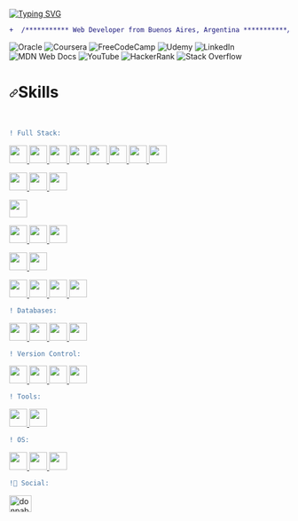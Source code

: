 
[![Typing SVG](https://readme-typing-svg.herokuapp.com?size=21&width=500&height=35&lines=Hello+world!!!+%F0%9F%92%BB+I'm+Jesus+Arias+(Jebus))](https://git.io/typing-svg)
<!--
```diff 
- text in red 
+ text in green 
! text in orange 
# text in gray
_ tesxt in blue
@@ text in purple (and bold)@@ 
```
-->

```diff   
+  /*********** Web Developer from Buenos Aires, Argentina ***********/    

```
![Oracle](https://img.shields.io/badge/Oracle-F80000?style=for-the-badge&logo=oracle&logoColor=white)
![Coursera](https://img.shields.io/badge/Coursera-%230056D2.svg?style=for-the-badge&logo=Coursera&logoColor=white)
![FreeCodeCamp](https://img.shields.io/badge/Freecodecamp-%23123.svg?&style=for-the-badge&logo=freecodecamp&logoColor=green)
![Udemy](https://img.shields.io/badge/Udemy-A435F0?style=for-the-badge&logo=Udemy&logoColor=white)
![LinkedIn](https://img.shields.io/badge/linkedin-%230077B5.svg?style=for-the-badge&logo=linkedin&logoColor=white)
![MDN Web Docs](https://img.shields.io/badge/MDN_Web_Docs-black?style=for-the-badge&logo=mdnwebdocs&logoColor=white)
![YouTube](https://img.shields.io/badge/YouTube-%23FF0000.svg?style=for-the-badge&logo=YouTube&logoColor=white)
![HackerRank](https://img.shields.io/badge/-Hackerrank-2EC866?style=for-the-badge&logo=HackerRank&logoColor=white)
![Stack Overflow](https://img.shields.io/badge/-Stackoverflow-FE7A16?style=for-the-badge&logo=stack-overflow&logoColor=white)

<!--
https://github.com/Ileriayo/markdown-badges
[![](https://img.shields.io/badge/github-blue?style=for-the-badge)](https://github.com/hamzamohdzubair/redant) 
[![](https://img.shields.io/badge/book-blueviolet?style=for-the-badge)](https://hamzamohdzubair.github.io/redant/) 
[![](https://img.shields.io/badge/API-yellow?style=for-the-badge)](https://docs.rs/crate/redant/latest) 
[![](https://img.shields.io/badge/Crates.io-orange?style=for-the-badge)](https://crates.io/crates/redant) 
[![](https://img.shields.io/badge/Lib.rs-lightgrey?style=for-the-badge)](https://lib.rs/crates/redant)
-->

<!--
**Jebusx33/Jebusx33** is a ✨ _special_ ✨ repository because its `README.md` (this file) appears on your GitHub profile.

Here are some ideas to get you started:

- 🔭 I’m currently working on ...
- 🌱 I’m currently learning ...
- 👯 I’m looking to collaborate on ...
- 🤔 I’m looking for help with ...
- 💬 Ask me about ...
- 📫 How to reach me: ...
- 😄 Pronouns: ...
- ⚡ Fun fact: ...
-->

<!--Languages and Tools 🔨-->
<h1 dir="auto"><a id="user-content-skills--skills---mad-skills" class="anchor" aria-hidden="true" href="#skills--skills---mad-skills"><svg class="octicon octicon-link" viewBox="0 0 16 16" version="1.1" width="16" height="16" aria-hidden="true"><path fill-rule="evenodd" d="M7.775 3.275a.75.75 0 001.06 1.06l1.25-1.25a2 2 0 112.83 2.83l-2.5 2.5a2 2 0 01-2.83 0 .75.75 0 00-1.06 1.06 3.5 3.5 0 004.95 0l2.5-2.5a3.5 3.5 0 00-4.95-4.95l-1.25 1.25zm-4.69 9.64a2 2 0 010-2.83l2.5-2.5a2 2 0 012.83 0 .75.75 0 001.06-1.06 3.5 3.5 0 00-4.95 0l-2.5 2.5a3.5 3.5 0 004.95 4.95l1.25-1.25a.75.75 0 00-1.06-1.06l-1.25 1.25a2 2 0 01-2.83 0z"></path></svg></a>Skills</h1>
<br>



```diff   
! Full Stack: 
```
<p dir="auto">
  <!--html5-->
  <a href="https://github.com/Jebusx33?tab=repositories&amp;q=&amp;type=&amp;language=html&amp;sort="> <img width="32" src="https://raw.githubusercontent.com/rahulbanerjee26/githubAboutMeGenerator/main/icons/html.svg" style="max-width: 100%;"> </a>
<!--css-->
<a href="https://github.com/Jebusx33?tab=repositories&amp;q=&amp;type=&amp;language=css&amp;sort="> <img width="32" src="https://raw.githubusercontent.com/rahulbanerjee26/githubAboutMeGenerator/main/icons/css.svg" style="max-width: 100%;"> </a>
<!--Bootstrap-->
<a href="https://github.com/Jebusx33?tab=repositories&amp;q=&amp;type=&amp;language=bootstrap&amp;sort="> <img width="32" src="https://raw.githubusercontent.com/rahulbanerjee26/githubAboutMeGenerator/main/icons/bootstrap.svg" style="max-width: 100%;"> </a>
 <!--Tailwind-->
<a href="https://github.com/Jebusx33?tab=repositories&amp;q=&amp;type=&amp;language=tailwind&amp;sort="> <img width="32" src="https://raw.githubusercontent.com/rahulbanerjee26/githubAboutMeGenerator/main/icons/tailwind.svg" style="max-width: 100%;"> </a>
<!--Sass-->
  <a href="https://github.com/Jebusx33?tab=repositories&amp;q=&amp;type=&amp;language=sass&amp;sort="> <img width="32" src="https://raw.githubusercontent.com/rahulbanerjee26/githubAboutMeGenerator/main/icons/sass.svg" style="max-width: 100%;"> </a>
<!---->
  <!---->
  <!---->
 <!--JS--> 
<a href="https://github.com/Jebusx33?tab=repositories&amp;q=&amp;type=&amp;language=javascript&amp;sort="> <img width="32" src="https://raw.githubusercontent.com/rahulbanerjee26/githubAboutMeGenerator/main/icons/javascript.svg" style="max-width: 100%;"> </a>
 <a href="https://github.com/Jebusx33?tab=repositories&amp;q=&amp;type=&amp;language=javascript&amp;sort="> <img width="32" src="https://cdn.worldvectorlogo.com/logos/json.svg" style="max-width: 100%;"> </a>
   <a href="https://github.com/Jebusx33?tab=repositories&amp;q=&amp;type=&amp;language=javascript&amp;sort="> <img width="32" src="https://cdn.worldvectorlogo.com/logos/jquery-4.svg" style="max-width: 100%;"> </a>

  <!--Vue--> 
 <a href="https://github.com/Jebusx33?tab=repositories&amp;q=&amp;type=&amp;language=vuejs&amp;sort="> <img width="32" src="https://raw.githubusercontent.com/rahulbanerjee26/githubAboutMeGenerator/main/icons/vuejs.svg" style="max-width: 100%;"> </a>
<a href="https://github.com/Jebusx33?tab=repositories&amp;q=&amp;type=&amp;language=vuepress&amp;sort="> <img width="32" src="https://raw.githubusercontent.com/rahulbanerjee26/githubAboutMeGenerator/main/icons/vuepress.svg" style="max-width: 100%;"> </a>
<a href="https://github.com/Jebusx33?tab=repositories&amp;q=&amp;type=&amp;language=vuetify&amp;sort="> <img width="32" src="https://raw.githubusercontent.com/rahulbanerjee26/githubAboutMeGenerator/main/icons/vuetify.svg" style="max-width: 100%;"> </a>

 <a href="https://github.com/Jebusx33?tab=repositories&amp;q=&amp;type=&amp;language=typescript&amp;sort="> <img width="32" src="https://raw.githubusercontent.com/rahulbanerjee26/githubAboutMeGenerator/main/icons/typescript.svg" style="max-width: 100%;"> </a>

  <!--Node-->
 <a href="https://github.com/Jebusx33?tab=repositories&amp;q=&amp;type=&amp;language=nodejs&amp;sort="> <img width="32" src="https://raw.githubusercontent.com/rahulbanerjee26/githubAboutMeGenerator/main/icons/nodejs.svg" style="max-width: 100%;"> </a>
  <a href="https://github.com/Jebusx33?tab=repositories&amp;q=&amp;type=&amp;language=nodejs&amp;sort="> <img width="32" src="https://cdn.worldvectorlogo.com/logos/npm.svg" style="max-width: 100%;"> </a>
<a href="https://github.com/Jebusx33?tab=repositories&amp;q=&amp;type=&amp;language=express&amp;sort="> <img width="32" src="https://raw.githubusercontent.com/rahulbanerjee26/githubAboutMeGenerator/main/icons/express.svg" style="max-width: 100%;"> </a>
 
 <a href="https://github.com/Jebusx33?tab=repositories&amp;q=&amp;type=&amp;language=gulp&amp;sort="> <img width="32" src="https://raw.githubusercontent.com/rahulbanerjee26/githubAboutMeGenerator/main/icons/gulp.svg" style="max-width: 100%;"> </a>
 <a href="https://github.com/Jebusx33?tab=repositories&amp;q=&amp;type=&amp;language=gulp&amp;sort="> <img width="32" src="https://cdn.worldvectorlogo.com/logos/grunt-1.svg" style="max-width: 100%;"> </a>
 
<!--Java-->
  <a href="https://github.com/Jebusx33?tab=repositories&amp;q=&amp;type=&amp;language=javascript&amp;sort="> <img width="32" src="https://raw.githubusercontent.com/rahulbanerjee26/githubAboutMeGenerator/main/icons/java.svg" style="max-width: 100%;"> </a>
   <a href="https://github.com/Jebusx33?tab=repositories&amp;q=&amp;type=&amp;language=javascript&amp;sort="> <img width="32" src="https://camo.githubusercontent.com/72fe3f98e0a6af5e97d7597e691c35235cae4cd9de7551ff72468dd6e71cfcc6/68747470733a2f2f6d69726f2e6d656469756d2e636f6d2f6d61782f313230302f312a71526d556533654339726878385774714e41546c61672e706e67" style="max-width: 100%;"> </a>
<a href="https://github.com/Jebusx33?tab=repositories&amp;q=&amp;type=&amp;language=javascript&amp;sort="> <img width="32" src="https://cdn.worldvectorlogo.com/logos/hibernate.svg" style="max-width: 100%;"> </a>
 <a href="https://github.com/Jebusx33?tab=repositories&amp;q=&amp;type=&amp;language=spring&amp;sort="> <img width="32" src="https://raw.githubusercontent.com/rahulbanerjee26/githubAboutMeGenerator/main/icons/spring.svg" style="max-width: 100%;"> </a>

  <!----> 
  <!---->

</p>

```diff   
! Databases: 
```

 <p dir="auto">
 <a href="https://github.com/Jebusx33?tab=repositories&amp;q=&amp;type=&amp;language=oracle&amp;sort="> <img width="32" src="https://raw.githubusercontent.com/rahulbanerjee26/githubAboutMeGenerator/main/icons/oracle.svg" style="max-width: 100%;"> </a>
<a href="https://github.com/Jebusx33?tab=repositories&amp;q=&amp;type=&amp;language=mysql&amp;sort="> <img width="32" src="https://raw.githubusercontent.com/rahulbanerjee26/githubAboutMeGenerator/main/icons/mysql.svg" style="max-width: 100%;"> </a>
 <a href="https://github.com/Jebusx33?tab=repositories&amp;q=&amp;type=&amp;language=mariadb&amp;sort="> <img width="32" src="https://raw.githubusercontent.com/rahulbanerjee26/githubAboutMeGenerator/main/icons/mariadb.svg" style="max-width: 100%;"> </a>
<a href="https://github.com/Jebusx33?tab=repositories&amp;q=&amp;type=&amp;language=mongodb&amp;sort="> <img width="32" src="https://raw.githubusercontent.com/rahulbanerjee26/githubAboutMeGenerator/main/icons/mongodb.svg" style="max-width: 100%;"> </a>
 <!--
<a href="https://github.com/Jebusx33?tab=repositories&amp;q=&amp;type=&amp;language=sqlite&amp;sort="> <img width="32" src="https://raw.githubusercontent.com/rahulbanerjee26/githubAboutMeGenerator/main/icons/sqlite.svg" style="max-width: 100%;"> </a>
-->

 </p>
 
 ```diff
! Version Control:
```
 
 <p dir="auto">
  <a href="https://github.com/Jebusx33?tab=repositories&amp;q=&amp;type=&amp;language=javascript&amp;sort="> <img width="32" src="https://raw.githubusercontent.com/rahulbanerjee26/githubAboutMeGenerator/main/icons/git.svg" style="max-width: 100%;"> </a>
    <a href="https://github.com/Jebusx33?tab=repositories&amp;q=&amp;type=&amp;language=javascript&amp;sort="> <img width="32" src="https://raw.githubusercontent.com/rahulbanerjee26/githubAboutMeGenerator/main/icons/github.svg" style="max-width: 100%;"> </a>
      <a href="https://github.com/Jebusx33?tab=repositories&amp;q=&amp;type=&amp;language=javascript&amp;sort="> <img width="32" src="https://upload.vectorlogo.zone/logos/bitbucket/images/11915f2e-3287-46b6-a81d-0daad8160e11.svg" style="max-width: 100%;"> </a>
   <a href="https://github.com/Jebusx33?tab=repositories&amp;q=&amp;type=&amp;language=javascript&amp;sort="> <img width="32" src="https://cdn.worldvectorlogo.com/logos/gitlab.svg" style="max-width: 100%;"> </a>
    
  </p>

```diff   
! Tools: 
```
  <!---->
   <p dir="auto">
 <a href="https://github.com/Jebusx33?tab=repositories&amp;q=&amp;type=&amp;language=typescript&amp;sort="> <img width="32" src="https://raw.githubusercontent.com/rahulbanerjee26/githubAboutMeGenerator/main/icons/postman.svg" style="max-width: 100%;"> </a>
<a href="https://github.com/Jebusx33?tab=repositories&amp;q=&amp;type=&amp;language=jenkins&amp;sort="> <img width="32" src="https://raw.githubusercontent.com/rahulbanerjee26/githubAboutMeGenerator/main/icons/jenkins.svg" style="max-width: 100%;"> </a>

 </p>
 
```diff
! OS: 
```

  <p dir="auto">
   <a href="https://github.com/Jebusx33?tab=repositories&amp;q=&amp;type=&amp;language=javascript&amp;sort="> <img width="32" src="https://raw.githubusercontent.com/rahulbanerjee26/githubAboutMeGenerator/main/icons/linux.svg" style="max-width: 100%;"> </a>
    <a href="https://github.com/Jebusx33?tab=repositories&amp;q=&amp;type=&amp;language=javascript&amp;sort="> <img width="32" src="https://images-wixmp-ed30a86b8c4ca887773594c2.wixmp.com/f/55c3a9e9-8dd3-4d30-90b0-73d556107bec/denw3j5-fa53dc84-9eaf-43d8-8b2e-e772f380aaa7.png?token=eyJ0eXAiOiJKV1QiLCJhbGciOiJIUzI1NiJ9.eyJzdWIiOiJ1cm46YXBwOjdlMGQxODg5ODIyNjQzNzNhNWYwZDQxNWVhMGQyNmUwIiwiaXNzIjoidXJuOmFwcDo3ZTBkMTg4OTgyMjY0MzczYTVmMGQ0MTVlYTBkMjZlMCIsIm9iaiI6W1t7InBhdGgiOiJcL2ZcLzU1YzNhOWU5LThkZDMtNGQzMC05MGIwLTczZDU1NjEwN2JlY1wvZGVudzNqNS1mYTUzZGM4NC05ZWFmLTQzZDgtOGIyZS1lNzcyZjM4MGFhYTcucG5nIn1dXSwiYXVkIjpbInVybjpzZXJ2aWNlOmZpbGUuZG93bmxvYWQiXX0.3nFmJuG2MNy-uqOaXxcs1hDxO81JhDTQNc_iQCLifuM" style="max-width: 100%;"> </a>
   <a href="https://github.com/donPabloNow?tab=repositories&amp;q=&amp;type=&amp;language=swift&amp;sort="> <img width="32" src="https://upload.wikimedia.org/wikipedia/commons/thumb/1/1b/Apple_logo_grey.svg/505px-Apple_logo_grey.svg.png?20201228132548" style="max-width: 100%;"> </a>

 
  </p>

```diff
!💬 Social:
```
<p dir="auto">
<a href="https://www.linkedin.com/in/jesusgabrielarias" rel="nofollow"><img align="center" src="https://raw.githubusercontent.com/rahuldkjain/github-profile-readme-generator/master/src/images/icons/Social/linked-in-alt.svg" title="donpablonow" alt="donpablonow" height="30" width="40" style="max-width: 100%;"></a>
</p> 
<!--
<a target="_blank" rel="noopener noreferrer" href="https://camo.githubusercontent.com/eae925ecb92dd5eba20686273edaa2433c1c9b4adedf53af833a26d083893f68/68747470733a2f2f75732d63656e7472616c312d70726f67726573732d6d61726b646f776e2e636c6f756466756e6374696f6e732e6e65742f70726f67726573732f313030"><img src="https://camo.githubusercontent.com/eae925ecb92dd5eba20686273edaa2433c1c9b4adedf53af833a26d083893f68/68747470733a2f2f75732d63656e7472616c312d70726f67726573732d6d61726b646f776e2e636c6f756466756e6374696f6e732e6e65742f70726f67726573732f313030" alt="" data-canonical-src="https://us-central1-progress-markdown.cloudfunctions.net/progress/100" style="max-width: 100%;"></a>
-->
